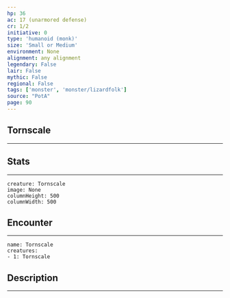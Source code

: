 ```yaml
---
hp: 36
ac: 17 (unarmored defense)
cr: 1/2
initiative: 0
type: 'humanoid (monk)'    
size: 'Small or Medium'
environment: None
alignment: any alignment
legendary: False
lair: False
mythic: False
regional: False
tags: ['monster', 'monster/lizardfolk']
source: "PotA"
page: 90
---
```


## Tornscale
---



## Stats
---

```statblock
creature: Tornscale
image: None
columnHeight: 500
columnWidth: 500
```

## Encounter
---

```encounter-table
name: Tornscale
creatures:
- 1: Tornscale
```

## Description
---




